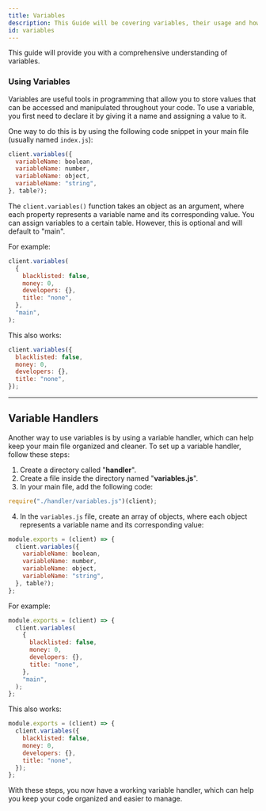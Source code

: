 ```yaml
---
title: Variables
description: This Guide will be covering variables, their usage and how to store variables in other files.
id: variables
---
```


This guide will provide you with a comprehensive understanding of variables.

### Using Variables

Variables are useful tools in programming that allow you to store values that can be accessed and manipulated throughout your code. To use a variable, you first need to declare it by giving it a name and assigning a value to it.

One way to do this is by using the following code snippet in your main file (usually named `index.js`):

```js
client.variables({
  variableName: boolean,
  variableName: number,
  variableName: object,
  variableName: "string",
}, table?);
```

The `client.variables()` function takes an object as an argument, where each property represents a variable name and its corresponding value. You can assign variables to a certain table. However, this is optional and will default to "main".

For example:

```js {8} title="index.js"
client.variables(
  {
    blacklisted: false,
    money: 0,
    developers: {},
    title: "none",
  },
  "main",
);
```

This also works:

```js title="index.js"
client.variables({
  blacklisted: false,
  money: 0,
  developers: {},
  title: "none",
});
```

---

## Variable Handlers

Another way to use variables is by using a variable handler, which can help keep your main file organized and cleaner. To set up a variable handler, follow these steps:

1. Create a directory called "**handler**".
2. Create a file inside the directory named "**variables.js**".
3. In your main file, add the following code:

```js
require("./handler/variables.js")(client);
```

4. In the `variables.js` file, create an array of objects, where each object represents a variable name and its corresponding value:

```js
module.exports = (client) => {
  client.variables({
    variableName: boolean,
    variableName: number,
    variableName: object,
    variableName: "string",
  }, table?);
};
```

For example:

```js title="handler/variables.js"
module.exports = (client) => {
  client.variables(
    {
      blacklisted: false,
      money: 0,
      developers: {},
      title: "none",
    },
    "main",
  );
};
```

This also works:

```js title="handler/variables.js"
module.exports = (client) => {
  client.variables({
    blacklisted: false,
    money: 0,
    developers: {},
    title: "none",
  });
};
```

With these steps, you now have a working variable handler, which can help you keep your code organized and easier to manage.
